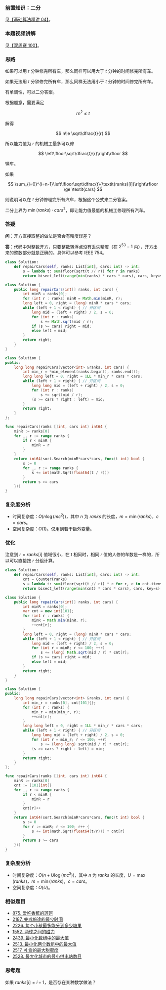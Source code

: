 ### 前置知识：二分

见[【基础算法精讲 04】](https://www.bilibili.com/video/BV1AP41137w7/)。

### 本题视频讲解

见[【双周赛 100】](https://www.bilibili.com/video/BV1WM411H7UE/)。

### 思路

如果可以用 $t$ 分钟修完所有车，那么同样可以用大于 $t$ 分钟的时间修完所有车。

如果无法用 $t$ 分钟修完所有车，那么同样无法用小于 $t$ 分钟的时间修完所有车。

有单调性，可以二分答案。

根据题意，需要满足 

$$
rn^2 \le t
$$

解得

$$
n\le \sqrt\dfrac{t}{r}
$$

所以能力值为 $r$ 的机械工最多可以修

$$
\left\lfloor\sqrt\dfrac{t}{r}\right\rfloor
$$

辆车。

如果

$$
\sum_{i=0}^{i=n-1}\left\lfloor\sqrt\dfrac{t}{\textit{ranks}[i]}\right\rfloor \ge \textit{cars}
$$

则说明可以在 $t$ 分钟修理完所有汽车，根据这个公式来二分答案。

二分上界为 $\min(\textit{ranks}) \cdot \textit{cars}^2$，即让能力值最低的机械工修理所有汽车。

### 答疑

**问**：开方直接取整的做法是否会有精度误差？

**答**：代码中对整数开方，只要整数转浮点没有丢失精度（在 $2^{53}-1$ 内），开方出来的整数部分就是正确的。具体可以参考 IEEE 754。

```py [sol1-Python3]
class Solution:
    def repairCars(self, ranks: List[int], cars: int) -> int:
        s = lambda t: sum(floor(sqrt(t // r)) for r in ranks)
        return bisect_left(range(min(ranks) * cars * cars), cars, key=s)
```

```java [sol1-Java]
class Solution {
    public long repairCars(int[] ranks, int cars) {
        int minR = ranks[0];
        for (int r : ranks) minR = Math.min(minR, r);
        long left = 0, right = (long) minR * cars * cars;
        while (left + 1 < right) { // 开区间
            long mid = (left + right) / 2, s = 0;
            for (int r : ranks)
                s += Math.sqrt(mid / r);
            if (s >= cars) right = mid;
            else left = mid;
        }
        return right;
    }
}
```

```cpp [sol1-C++]
class Solution {
public:
    long long repairCars(vector<int> &ranks, int cars) {
        int min_r = *min_element(ranks.begin(), ranks.end());
        long long left = 0, right = 1LL * min_r * cars * cars;
        while (left + 1 < right) { // 开区间
            long long mid = (left + right) / 2, s = 0;
            for (int r : ranks)
                s += sqrt(mid / r);
            (s >= cars ? right : left) = mid;
        }
        return right;
    }
};
```

```go [sol1-Go]
func repairCars(ranks []int, cars int) int64 {
	minR := ranks[0]
	for _, r := range ranks {
		if r < minR {
			minR = r
		}
	}
	return int64(sort.Search(minR*cars*cars, func(t int) bool {
		s := 0
		for _, r := range ranks {
			s += int(math.Sqrt(float64(t / r)))
		}
		return s >= cars
	}))
}
```

### 复杂度分析

- 时间复杂度：$O(n\log(mc^2))$，其中 $n$ 为 $\textit{ranks}$ 的长度，$m=\min(\textit{ranks})$，$c=\textit{cars}$。
- 空间复杂度：$O(1)$。仅用到若干额外变量。

### 优化

注意到 $r=\textit{ranks}[i]$ 值域很小，在 $t$ 相同时，相同 $r$ 值的人修的车数是一样的，所以可以直接按 $r$ 分组计算。

```py [sol2-Python3]
class Solution:
    def repairCars(self, ranks: List[int], cars: int) -> int:
        cnt = Counter(ranks)
        s = lambda t: sum(floor(sqrt(t // r)) * c for r, c in cnt.items())
        return bisect_left(range(min(cnt) * cars * cars), cars, key=s)
```

```java [sol2-Java]
class Solution {
    public long repairCars(int[] ranks, int cars) {
        int minR = ranks[0];
        var cnt = new int[101];
        for (int r : ranks) {
            minR = Math.min(minR, r);
            ++cnt[r];
        }
        long left = 0, right = (long) minR * cars * cars;
        while (left + 1 < right) { // 开区间
            long mid = (left + right) / 2, s = 0;
            for (int r = minR; r <= 100; ++r)
                s += (long) Math.sqrt(mid / r) * cnt[r];
            if (s >= cars) right = mid;
            else left = mid;
        }
        return right;
    }
}
```

```cpp [sol2-C++]
class Solution {
public:
    long long repairCars(vector<int> &ranks, int cars) {
        int min_r = ranks[0], cnt[101]{};
        for (int r : ranks) {
            min_r = min(min_r, r);
            ++cnt[r];
        }
        long long left = 0, right = 1LL * min_r * cars * cars;
        while (left + 1 < right) { // 开区间
            long long mid = (left + right) / 2, s = 0;
            for (int r = min_r; r <= 100; ++r)
                s += (long long) sqrt(mid / r) * cnt[r];
            (s >= cars ? right : left) = mid;
        }
        return right;
    }
};
```

```go [sol2-Go]
func repairCars(ranks []int, cars int) int64 {
	minR := ranks[0]
	cnt := [101]int{}
	for _, r := range ranks {
		if r < minR {
			minR = r
		}
		cnt[r]++
	}
	return int64(sort.Search(minR*cars*cars, func(t int) bool {
		s := 0
		for r := minR; r <= 100; r++ {
			s += int(math.Sqrt(float64(t/r))) * cnt[r]
		}
		return s >= cars
	}))
}
```

### 复杂度分析

- 时间复杂度：$O(n + U\log(mc^2))$，其中 $n$ 为 $\textit{ranks}$ 的长度，$U=\max(\textit{ranks})$，$m=\min(\textit{ranks})$，$c=\textit{cars}$。
- 空间复杂度：$O(U)$。

### 相似题目

- [875. 爱吃香蕉的珂珂](https://leetcode.cn/problems/koko-eating-bananas/)
- [2187. 完成旅途的最少时间](https://leetcode.cn/problems/minimum-time-to-complete-trips/)
- [2226. 每个小孩最多能分到多少糖果](https://leetcode.cn/problems/maximum-candies-allocated-to-k-children/)
- [1552. 两球之间的磁力](https://leetcode.cn/problems/magnetic-force-between-two-balls/)
- [2439. 最小化数组中的最大值](https://leetcode.cn/problems/minimize-maximum-of-array/)
- [2513. 最小化两个数组中的最大值](https://leetcode.cn/problems/minimize-the-maximum-of-two-arrays/)
- [2517. 礼盒的最大甜蜜度](https://leetcode.cn/problems/maximum-tastiness-of-candy-basket/)
- [2528. 最大化城市的最小供电站数目](https://leetcode.cn/problems/maximize-the-minimum-powered-city/)

### 思考题

如果 $\textit{ranks}[i]=i+1$，是否存在某种数学做法？
